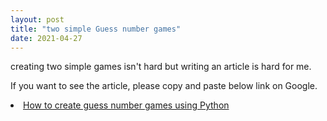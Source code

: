 ```yaml
---
layout: post
title: "two simple Guess number games"
date: 2021-04-27
---
```


creating two simple games isn't hard but writing an article is hard for me.

If you want to see the article, please copy and paste below link on Google.

<li><a href="https://dannytwenglish-6517.medium.com/how-to-create-guess-number-games-using-python-ddd7b9cb05b3">How to create guess number games using Python</a></li>
